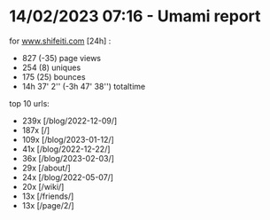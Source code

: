 # 14/02/2023 07:16 - Umami report
for www.shifeiti.com [24h] :

 - 827 (-35) page views
 - 254 (8) uniques
 - 175 (25) bounces
 - 14h 37' 2'' (-3h 47' 38'') totaltime


top 10 urls:
 - 239x [/blog/2022-12-09/]
 - 187x [/]
 - 109x [/blog/2023-01-12/]
 - 41x [/blog/2022-12-22/]
 - 36x [/blog/2023-02-03/]
 - 29x [/about/]
 - 24x [/blog/2022-05-07/]
 - 20x [/wiki/]
 - 13x [/friends/]
 - 13x [/page/2/]


